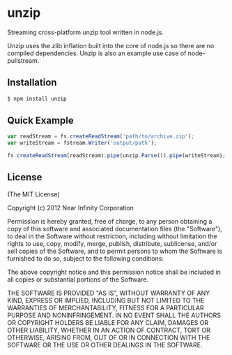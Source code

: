 # unzip

Streaming cross-platform unzip tool written in node.js.

Unzip uses the zlib inflation built into the core of node.js so there are no compiled dependencies.  Unzip is also an
example use case of node-pullstream.

## Installation

```bash
$ npm install unzip
```

## Quick Example

```javascript
var readStream = fs.createReadStream('path/to/archive.zip');
var writeStream = fstream.Writer('output/path');

fs.createReadStream(readStream).pipe(unzip.Parse()).pipe(writeStream);
```

## License

(The MIT License)

Copyright (c) 2012 Near Infinity Corporation

Permission is hereby granted, free of charge, to any person obtaining
a copy of this software and associated documentation files (the
"Software"), to deal in the Software without restriction, including
without limitation the rights to use, copy, modify, merge, publish,
distribute, sublicense, and/or sell copies of the Software, and to
permit persons to whom the Software is furnished to do so, subject to
the following conditions:

The above copyright notice and this permission notice shall be
included in all copies or substantial portions of the Software.

THE SOFTWARE IS PROVIDED "AS IS", WITHOUT WARRANTY OF ANY KIND,
EXPRESS OR IMPLIED, INCLUDING BUT NOT LIMITED TO THE WARRANTIES OF
MERCHANTABILITY, FITNESS FOR A PARTICULAR PURPOSE AND
NONINFRINGEMENT. IN NO EVENT SHALL THE AUTHORS OR COPYRIGHT HOLDERS BE
LIABLE FOR ANY CLAIM, DAMAGES OR OTHER LIABILITY, WHETHER IN AN ACTION
OF CONTRACT, TORT OR OTHERWISE, ARISING FROM, OUT OF OR IN CONNECTION
WITH THE SOFTWARE OR THE USE OR OTHER DEALINGS IN THE SOFTWARE.